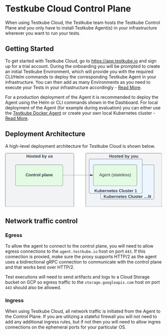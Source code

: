 # Testkube Cloud Control Plane

When using Testkube Cloud, the Testkube team hosts the Testkube Control Plane and you only have to install 
Testkube Agent(s) in your infrastructure wherever you want to run your tests. 

## Getting Started

To get started with Testkube Cloud, go to https://app.testkube.io and sign up for a trial account. During the onboarding you will be
prompted to create an initial Testkube Environment, which will provide you with the required CLI/Helm commands to
deploy the corresponding Testkube Agent in your infrastructure. You can then add as many Environments as you need 
to execute your Tests in your infrastructure accordingly - [Read More](/testkube-pro/articles/environment-management#creating-a-new-environment).

For a production deployment of the Agent it is recommended to deploy the Agent using the Helm or CLI commands shown in the Dashboard. 
For local deployment of the Agent (for example during evaluation) you can either use the [Testkube Docker Agent](docker-agent) or
create your own local Kubernetes cluster - [Read More](quickstart-no-k8s).

## Deployment Architecture

A high-level deployment architecture for Testkube Cloud is shown below.

![Deployment with managed control plane](../../img/architecture-managed.jpeg)

## Network traffic control

### Egress

To allow the agent to connect to the control plane, you will need to allow
egress connections to the `agent.testkube.io` host on port `443`. If this
connection is proxied, make sure the proxy supports HTTP/2 as the agent uses
a bidirectional gRPC connection to communicate with the control plane and that
works best over HTTP/2.

Test executions will need to send artifacts and logs to a Cloud Storage bucket
on GCP so egress traffic to the `storage.googleapis.com` host on port `443`
should also be allowed.

### Ingress

When using Testkube Cloud, all network traffic is initiated from the Agent to
the Control Plane. If you are utilizing a stateful firewall you will not need
to add any additional ingress rules, but if not then you will need to allow
ingres connections on the ephemeral ports for your particular OS.

